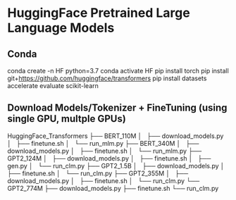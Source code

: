 # HuggingFace Pretrained Large Language Models

## Conda 
conda create -n HF python=3.7
conda activate HF
pip install torch 
pip install git+https://github.com/huggingface/transformers
pip install datasets accelerate evaluate scikit-learn

## Download Models/Tokenizer + FineTuning (using single GPU, multple GPUs)
HuggingFace_Transformers
├── BERT_110M
│   ├── download_models.py
│   ├── finetune.sh
│   └── run_mlm.py
├── BERT_340M
│   ├── download_models.py
│   ├── finetune.sh
│   └── run_mlm.py
├── GPT2_124M
│   ├── download_models.py
│   ├── finetune.sh
│   ├── gen.py
│   └── run_clm.py
├── GPT2_1.5B
│   ├── download_models.py
│   ├── finetune.sh
│   └── run_clm.py
├── GPT2_355M
│   ├── download_models.py
│   ├── finetune.sh
│   └── run_clm.py
└── GPT2_774M
    ├── download_models.py
    ├── finetune.sh
    └── run_clm.py


